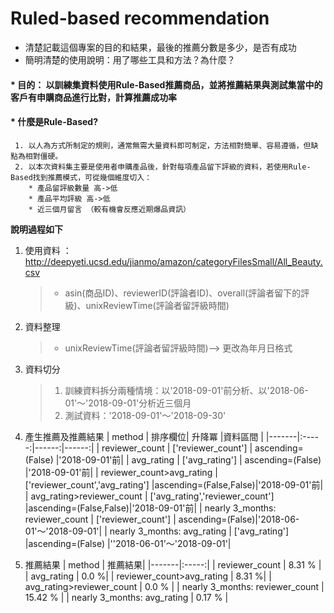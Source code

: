 # Ruled-based recommendation

* 清楚記載這個專案的目的和結果，最後的推薦分數是多少，是否有成功
* 簡明清楚的使用說明：用了哪些工具和方法？為什麼？

#### * 目的： 以訓練集資料使用Rule-Based推薦商品，並將推薦結果與測試集當中的客戶有申購商品進行比對，計算推薦成功率
#### * 什麼是Rule-Based?
     1. 以人為方式所制定的規則，通常無需大量資料即可制定，方法相對簡單、容易遵循，但缺點為相對僵硬。
     2. 以本次資料集主要是使用者申購產品後，針對每項產品留下評級的資料，若使用Rule-Based找到推薦模式，可從幾個維度切入：
        * 產品留評級數量 高->低 
        * 產品平均評級 高->低
        * 近三個月留言 （較有機會反應近期爆品資訊）
        
**說明過程如下**
1. 使用資料 ： http://deepyeti.ucsd.edu/jianmo/amazon/categoryFilesSmall/All_Beauty.csv
    > * asin(商品ID)、reviewerID(評論者ID)、overall(評論者留下的評級)、unixReviewTime(評論者留評級時間)
2. 資料整理
    > * unixReviewTime(評論者留評級時間)--> 更改為年月日格式
3. 資料切分
    > 1. 訓練資料拆分兩種情境：以'2018-09-01'前分析、以'2018-06-01'～'2018-09-01'分析近三個月
    > 2. 測試資料：'2018-09-01'～'2018-09-30'
4. 產生推薦及推薦結果
    | method | 排序欄位| 升降冪 |資料區間 |
    |-------|:-----:|------:|------:|
    | reviewer_count   |  ['reviewer_count']  | ascending=(False) |'2018-09-01'前|
    | avg_rating   |  ['avg_rating']  |   ascending=(False) |'2018-09-01'前|
    | reviewer_count>avg_rating   |  ['reviewer_count','avg_rating']  |ascending=(False,False)|'2018-09-01'前|
    | avg_rating>reviewer_count   |  ['avg_rating','reviewer_count']  |ascending=(False,False)|'2018-09-01'前|
    | nearly 3_months: reviewer_count   |  ['reviewer_count']  | ascending=(False)|'2018-06-01'～'2018-09-01'|
    | nearly 3_months: avg_rating   |  ['avg_rating']  |ascending=(False) |''2018-06-01'～'2018-09-01'|

5. 推薦結果
    | method | 推薦結果|
    |-------|:-----:|
    | reviewer_count   |  8.31 %  |
    | avg_rating   |   0.0 %|
    | reviewer_count>avg_rating   |  8.31 %|
    | avg_rating>reviewer_count   |  0.0 % |
    | nearly 3_months: reviewer_count   |  15.42 % |
    | nearly 3_months: avg_rating   |  0.17 % |
